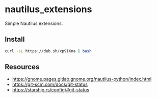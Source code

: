 # nautilus_extensions

Simple Nautilus extensions.

## Install

```sh
curl -sL https://dub.sh/xp9IXna | bash
```

## Resources

- https://gnome.pages.gitlab.gnome.org/nautilus-python/index.html
- https://git-scm.com/docs/git-status
- https://starship.rs/config/#git-status
